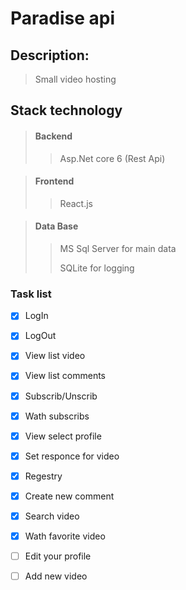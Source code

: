 # Paradise api

## Description: 

> Small video hosting

## Stack technology

> #### Backend
>> Asp.Net core 6 (Rest Api)


> #### Frontend
>> React.js


> #### Data Base
>> MS Sql Server for main data
>> 
>> SQLite for logging

### Task list 

- [x] LogIn
- [x] LogOut
- [x] View list video
- [x] View list comments
- [x] Subscrib/Unscrib
- [x] Wath subscribs
- [x] View select profile
- [x] Set responce for video
- [x] Regestry
- [x] Create new comment
- [x] Search video
- [x] Wath favorite video
- [ ] Edit your profile
- [ ] Add new video

